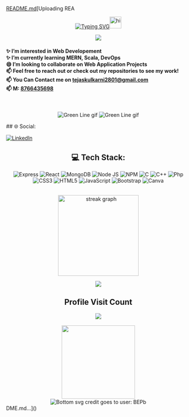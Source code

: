[README.md](https://github.com/user-attachments/files/17413802/README.md)[Uploading REA<div align = "center">
<div align = "center">
  
  [![Typing SVG](https://readme-typing-svg.demolab.com?font=Fira+Code&weight=500&size=25&pause=1000&center=true&vCenter=true&width=330&height=30&lines=Hi,++I'm+Tejas+Kulkarni)](https://git.io/typing-svg)<img src="https://user-images.githubusercontent.com/1303154/88677602-1635ba80-d120-11ea-84d8-d263ba5fc3c0.gif" width="32px" alt="hi">
  
  <img src="https://media.giphy.com/media/4rZA5D22301iMgrUNd/giphy.gif" >
</div>
<div align = "left">
<h4>
✨ I’m interested in Web Developement <br>
✨ I’m currently learning MERN, Scala, DevOps<br>
😄 I’m looking to collaborate on Web Application Projects <br>
📫 Feel free to reach out or check out my repositories to see my work! <br>
📫 You Can Contact me on <a href="mailto:tejaskulkarni2801@gmail.com" target="_blank">tejaskulkarni2801@gmail.com </a><br>
📫 M: <a href="tel:+918766435698" target="_blank">8766435698</a> <br>
</h4>
</div>
<br>

<!-- Green Line SVG -->

![Green Line gif](Green%20Line.gif)
![Green Line gif](Green%20Line.gif)

<div align=left>
## 🌐 Social:

[![LinkedIn](https://img.shields.io/badge/LinkedIn-%230077B5.svg?logo=linkedin&logoColor=white)](https://linkedin.com/in/tejas-kulkarni28)

</div>

## 💻 Tech Stack:

![Express](https://img.shields.io/badge/Express-3670A0?style=flat-square&logo=express&logoColor=ffdd54)
![React](https://img.shields.io/badge/React-%2320232a.svg?style=flat-square&logo=react&logoColor=%2361DAFB)
![MongoDB](https://img.shields.io/badge/MongoDB-%2320232a.svg?style=flat-square&logo=mongodb&logoColor=%2361DAFB)
![Node JS](https://img.shields.io/badge/Node.js-%2320232a.svg?style=flat-square&logo=nodedotjs&logoColor=%235FA04E)
![NPM](https://img.shields.io/badge/NPM-%23000000.svg?style=flat-square&logo=npm&logoColor=%23CB3837)
![C](https://img.shields.io/badge/C-%2300599C.svg?style=flat-square&logo=c&logoColor=white)
![C++](https://img.shields.io/badge/C++-%2300599C.svg?style=flat-square&logo=c%2B%2B&logoColor=white)
![Php](https://img.shields.io/badge/Php-%2300599C.svg?style=flat-square&logo=php&logoColor=white)
![CSS3](https://img.shields.io/badge/Css3-%231572B6.svg?style=flat-square&logo=css3&logoColor=white)
![HTML5](https://img.shields.io/badge/Html5-%23E34F26.svg?style=flat-square&logo=html5&logoColor=white)
![JavaScript](https://img.shields.io/badge/Javascript-%23323330.svg?style=flat-square&logo=javascript&logoColor=%23F7DF1E)
![Bootstrap](https://img.shields.io/badge/Bootstrap-%23563D7C.svg?style=flat-square&logo=bootstrap&logoColor=white)
![Canva](https://img.shields.io/badge/Canva-%2300C4CC.svg?style=flat-square&logo=Canva&logoColor=white)

<br>

<div align="center">
  <img src="https://streak-stats.demolab.com/?user=tejaskulkarni28&locale=en&mode=daily&theme=dark&hide_border=false&border_radius=5&order=3" height="220" alt="streak graph"  />
  
  ![](https://github-readme-stats.vercel.app/api/top-langs/?username=tejaskulkarni28&theme=github_dark&langs_count=10&hide_border=false&border_radius=30.0&&hide_title=truetitle_color=bb5b14&&border_color=2f353b&show_icons=true&layout=compact)
</div>

<div align="center">
  <h2> Profile Visit Count</h2>
  <img src="https://profile-counter.glitch.me/tejaskulkarni28/count.svg?"  />
</div>
<br>

<div align="center">
  <img align="center" height="200" src="https://media.tenor.com/NOYF3f82b_gAAAAC/programmer.gif"  />
</div>

<div align="center">
  <img src = "Bottom_Down_Wave.svg" alt = "Bottom svg credit goes to user: BEPb">
</div>
</div>
DME.md…]()
